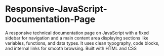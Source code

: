# Responsive-JavaScript-Documentation-Page
A responsive technical documentation page on JavaScript with a fixed sidebar for navigation and a main content area displaying sections like variables, functions, and data types. It uses clean typography, code blocks, and internal links for smooth browsing. Built with HTML and CSS
